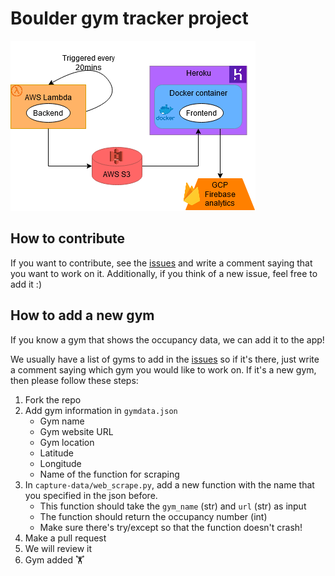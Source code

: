 # Boulder gym tracker project

![ ](boulder.png)

## How to contribute

If you want to contribute, see the [issues](https://github.com/anebz/boulder/issues) and write a comment saying that you want to work on it. Additionally, if you think of a new issue, feel free to add it :)

## How to add a new gym

If you know a gym that shows the occupancy data, we can add it to the app!

We usually have a list of gyms to add in the [issues](https://github.com/anebz/boulder/issues) so if it's there, just write a comment saying which gym you would like to work on. If it's a new gym, then please follow these steps:

1. Fork the repo
2. Add gym information in `gymdata.json`
    * Gym name
    * Gym website URL
    * Gym location
    * Latitude
    * Longitude
    * Name of the function for scraping
3. In `capture-data/web_scrape.py`, add a new function with the name that you specified in the json before.
    * This function should take the `gym_name` (str) and `url` (str) as input
    * The function should return the occupancy number (int)
    * Make sure there's try/except so that the function doesn't crash!
4. Make a pull request
5. We will review it
6. Gym added 🏋️
